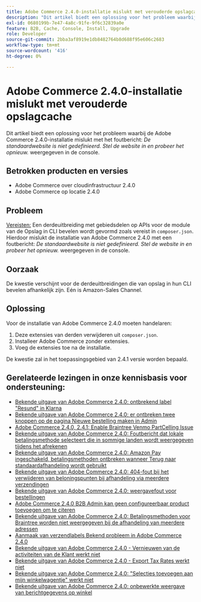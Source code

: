 ```yaml
---
title: Adobe Commerce 2.4.0-installatie mislukt met verouderde opslagcache
description: "Dit artikel biedt een oplossing voor het probleem waarbij de Adobe Commerce 2.4.0-installatie mislukt met het foutbericht: *De standaardwebsite is niet gedefinieerd. Stel de website in en probeer het opnieuw.* weergegeven in de console."
exl-id: 0680199b-7e47-4a8c-91fe-9f6c32839a0e
feature: B2B, Cache, Console, Install, Upgrade
role: Developer
source-git-commit: 2bba3af8919e1db8482764b8d688f95e606c2683
workflow-type: tm+mt
source-wordcount: '416'
ht-degree: 0%

---
```


# Adobe Commerce 2.4.0-installatie mislukt met verouderde opslagcache

Dit artikel biedt een oplossing voor het probleem waarbij de Adobe Commerce 2.4.0-installatie mislukt met het foutbericht: *De standaardwebsite is niet gedefinieerd. Stel de website in en probeer het opnieuw.* weergegeven in de console.

## Betrokken producten en versies

* Adobe Commerce over cloudinfrastructuur 2.4.0
* Adobe Commerce op locatie 2.4.0

## Probleem

<u>Vereisten:</u>
Een derdeuitbreiding met gebiedsdelen op APIs voor de module van de Opslag in CLI bevelen wordt gevormd zoals vereist in `composer.json`. Hierdoor mislukt de installatie van Adobe Commerce 2.4.0 met een foutbericht: *De standaardwebsite is niet gedefinieerd. Stel de website in en probeer het opnieuw.* weergegeven in de console.

## Oorzaak

De kwestie verschijnt voor de derdeuitbreidingen die van opslag in hun CLI bevelen afhankelijk zijn. Eén is Amazon-Sales Channel.

## Oplossing

Voor de installatie van Adobe Commerce 2.4.0 moeten handelaren:

1. Deze extensies van derden verwijderen uit `composer.json`.
1. Installeer Adobe Commerce zonder extensies.
1. Voeg de extensies toe na de installatie.

De kwestie zal in het toepassingsgebied van 2.4.1 versie worden bepaald.

## Gerelateerde lezingen in onze kennisbasis voor ondersteuning:

* [Bekende uitgave van Adobe Commerce 2.4.0: ontbrekend label &quot;Resund&quot; in Klarna](/help/troubleshooting/payments/magento-2-4-0-known-issue-missing-refund-label-in-klarna.md)
* [Bekende uitgave van Adobe Commerce 2.4.0: er ontbreken twee knoppen op de pagina Nieuwe bestelling maken in Admin](/help/troubleshooting/miscellaneous/magento-2-4-0-known-issue-create-new-order-buttons-missing.md)
* [Adobe Commerce 2.4.0, 2.4.1: Enable Braintree Venmo PartCelling Issue](/help/troubleshooting/payments/magento-2-4-0-2-4-1-enable-braintree-venmo-partial-invoice-issue.md)
* [Bekende uitgave van Adobe Commerce 2.4.0: Foutbericht dat lokale betalingsmethode selecteert die in sommige landen wordt weergegeven tijdens het afrekenen](/help/troubleshooting/payments/magento-2-4-0-checkout-error-selecting-local-payments.md)
* [Bekende uitgave van Adobe Commerce 2.4.0: Amazon Pay ingeschakeld, betalingsmethoden ontbreken wanneer Terug naar standaardafhandeling wordt gebruikt](/help/troubleshooting/payments/magento-2-4-0-known-issue-amazon-pay-no-payment-methods.md)
* [Bekende uitgave van Adobe Commerce 2.4.0: 404-fout bij het verwijderen van beloningspunten bij afhandeling via meerdere verzendingen](/help/troubleshooting/storefront/magento-2-4-0-404-error-removing-rewards-points-on-multi-shipping-checkout.md)
* [Bekende uitgave van Adobe Commerce 2.4.0: weergavefout voor bestellingen](/help/troubleshooting/storefront/magento-2-4-0-known-issue-orders-display-error.md)
* [Adobe Commerce 2.4.0 B2B Admin kan geen configureerbaar product toevoegen om te citeren](/help/troubleshooting/miscellaneous/magento-2-4-0-b2b-admin-can-t-add-configurable-product-to-quote.md)
* [Bekende uitgave van Adobe Commerce 2.4.0: Betalingsmethoden voor Braintree worden niet weergegeven bij de afhandeling van meerdere adressen](/help/troubleshooting/payments/magento-2-4-0-braintree-not-in-multiple-addresses-checkout.md)
* [Aanmaak van verzendlabels Bekend probleem in Adobe Commerce 2.4.0](/help/troubleshooting/known-issues-patches-attached/shipping-labels-creation-known-issue-in-magento-2-4-0.md)
* [Bekende uitgave van Adobe Commerce 2.4.0 - Vernieuwen van de activiteiten van de Klant werkt niet](/help/troubleshooting/miscellaneous/magento-2-4-0-refresh-on-customer-activities-does-not-work.md)
* [Bekende uitgave van Adobe Commerce 2.4.0 - Export Tax Rates werkt niet](/help/troubleshooting/miscellaneous/magento-2-4-0-known-issue-export-tax-rates-does-not-work.md)
* [Bekende uitgave van Adobe Commerce 2.4.0: &quot;Selecties toevoegen aan mijn winkelwagentje&quot; werkt niet](/help/troubleshooting/miscellaneous/magento-2-4-0-add-selections-to-my-cart-does-not-work.md)
* [Bekende uitgave van Adobe Commerce 2.4.0: onbewerkte weergave van berichtgegevens op winkel](/help/troubleshooting/storefront/magento-2-4-0-issue-storefront-raw-message-data-display.md)
